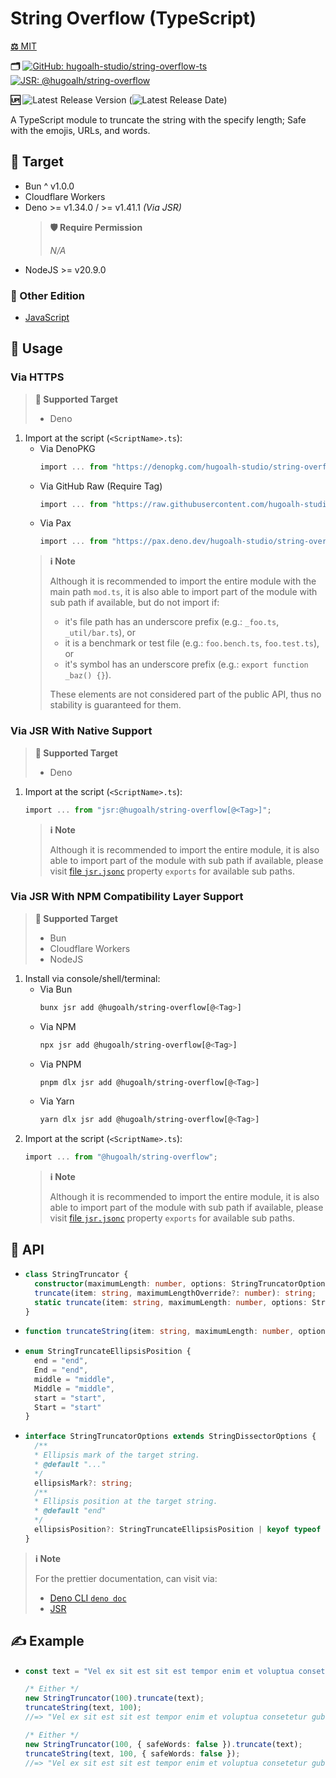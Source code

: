 # String Overflow (TypeScript)

[**⚖️** MIT](./LICENSE.md)

**🗂️**
[![GitHub: hugoalh-studio/string-overflow-ts](https://img.shields.io/badge/hugoalh--studio/string--overflow--ts-181717?logo=github&logoColor=ffffff&style=flat "GitHub: hugoalh-studio/string-overflow-ts")](https://github.com/hugoalh-studio/string-overflow-ts)
[![JSR: @hugoalh/string-overflow](https://img.shields.io/badge/JSR-@hugoalh/string--overflow-F7DF1E?labelColor=F7DF1E&logoColor=000000&style=flat "JSR: @hugoalh/string-overflow")](https://jsr.io/@hugoalh/string-overflow)

**🆙** ![Latest Release Version](https://img.shields.io/github/release/hugoalh-studio/string-overflow-ts?sort=semver&color=2187C0&label=&style=flat "Latest Release Version") (![Latest Release Date](https://img.shields.io/github/release-date/hugoalh-studio/string-overflow-ts?color=2187C0&label=&style=flat "Latest Release Date"))

A TypeScript module to truncate the string with the specify length; Safe with the emojis, URLs, and words.

## 🎯 Target

- Bun ^ v1.0.0
- Cloudflare Workers
- Deno >= v1.34.0 / >= v1.41.1 *(Via JSR)*
  > **🛡️ Require Permission**
  >
  > *N/A*
- NodeJS >= v20.9.0

### 🔗 Other Edition

- [JavaScript](https://github.com/hugoalh-studio/string-overflow-js)

## 🔰 Usage

### Via HTTPS

> **🎯 Supported Target**
>
> - Deno

1. Import at the script (`<ScriptName>.ts`):
    - Via DenoPKG
      ```ts
      import ... from "https://denopkg.com/hugoalh-studio/string-overflow-ts[@<Tag>]/mod.ts";
      ```
    - Via GitHub Raw (Require Tag)
      ```ts
      import ... from "https://raw.githubusercontent.com/hugoalh-studio/string-overflow-ts/<Tag>/mod.ts";
      ```
    - Via Pax
      ```ts
      import ... from "https://pax.deno.dev/hugoalh-studio/string-overflow-ts[@<Tag>]/mod.ts";
      ```
    > **ℹ️ Note**
    >
    > Although it is recommended to import the entire module with the main path `mod.ts`, it is also able to import part of the module with sub path if available, but do not import if:
    >
    > - it's file path has an underscore prefix (e.g.: `_foo.ts`, `_util/bar.ts`), or
    > - it is a benchmark or test file (e.g.: `foo.bench.ts`, `foo.test.ts`), or
    > - it's symbol has an underscore prefix (e.g.: `export function _baz() {}`).
    >
    > These elements are not considered part of the public API, thus no stability is guaranteed for them.

### Via JSR With Native Support

> **🎯 Supported Target**
>
> - Deno

1. Import at the script (`<ScriptName>.ts`):
    ```ts
    import ... from "jsr:@hugoalh/string-overflow[@<Tag>]";
    ```
    > **ℹ️ Note**
    >
    > Although it is recommended to import the entire module, it is also able to import part of the module with sub path if available, please visit [file `jsr.jsonc`](./jsr.jsonc) property `exports` for available sub paths.

### Via JSR With NPM Compatibility Layer Support

> **🎯 Supported Target**
>
> - Bun
> - Cloudflare Workers
> - NodeJS

1. Install via console/shell/terminal:
    - Via Bun
      ```sh
      bunx jsr add @hugoalh/string-overflow[@<Tag>]
      ```
    - Via NPM
      ```sh
      npx jsr add @hugoalh/string-overflow[@<Tag>]
      ```
    - Via PNPM
      ```sh
      pnpm dlx jsr add @hugoalh/string-overflow[@<Tag>]
      ```
    - Via Yarn
      ```sh
      yarn dlx jsr add @hugoalh/string-overflow[@<Tag>]
      ```
2. Import at the script (`<ScriptName>.ts`):
    ```ts
    import ... from "@hugoalh/string-overflow";
    ```
    > **ℹ️ Note**
    >
    > Although it is recommended to import the entire module, it is also able to import part of the module with sub path if available, please visit [file `jsr.jsonc`](./jsr.jsonc) property `exports` for available sub paths.

## 🧩 API

- ```ts
  class StringTruncator {
    constructor(maximumLength: number, options: StringTruncatorOptions = {}): StringTruncator;
    truncate(item: string, maximumLengthOverride?: number): string;
    static truncate(item: string, maximumLength: number, options: StringTruncatorOptions = {}): string;
  }
  ```
- ```ts
  function truncateString(item: string, maximumLength: number, options: StringTruncatorOptions = {}): string;
  ```
- ```ts
  enum StringTruncateEllipsisPosition {
    end = "end",
    End = "end",
    middle = "middle",
    Middle = "middle",
    start = "start",
    Start = "start"
  }
  ```
- ```ts
  interface StringTruncatorOptions extends StringDissectorOptions {
    /**
    * Ellipsis mark of the target string.
    * @default "..."
    */
    ellipsisMark?: string;
    /**
    * Ellipsis position at the target string.
    * @default "end"
    */
    ellipsisPosition?: StringTruncateEllipsisPosition | keyof typeof StringTruncateEllipsisPosition;
  }
  ```

> **ℹ️ Note**
>
> For the prettier documentation, can visit via:
>
> - [Deno CLI `deno doc`](https://deno.land/manual/tools/documentation_generator)
> - [JSR](https://jsr.io/@hugoalh/string-overflow)

## ✍️ Example

- ```ts
  const text = "Vel ex sit est sit est tempor enim et voluptua consetetur gubergren gubergren ut. Amet dolores sit. Duo iriure vel dolore illum diam. Ea vero diam diam tincidunt molestie elitr te sed nisl ut vulputate tincidunt accusam sit sed. Amet sea dolore rebum amet accusam labore dolor no sadipscing labore. Sit erat sit sed voluptua tempor sit ea dolor et.";

  /* Either */
  new StringTruncator(100).truncate(text);
  truncateString(text, 100);
  //=> "Vel ex sit est sit est tempor enim et voluptua consetetur gubergren gubergren ut. Amet dolores ..."

  /* Either */
  new StringTruncator(100, { safeWords: false }).truncate(text);
  truncateString(text, 100, { safeWords: false });
  //=> "Vel ex sit est sit est tempor enim et voluptua consetetur gubergren gubergren ut. Amet dolores si..."
  ```
